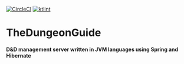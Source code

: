 [![CircleCI](https://circleci.com/gh/Avabin/TheDungeonGuide/tree/master.svg?style=svg)](https://circleci.com/gh/Avabin/TheDungeonGuide/tree/master)
[![ktlint](https://img.shields.io/badge/code%20style-%E2%9D%A4-FF4081.svg)](https://ktlint.github.io/)
# TheDungeonGuide
#### D&D management server written in JVM languages using Spring and Hibernate

